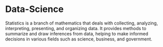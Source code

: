 # Data-Science
Statistics is a branch of mathematics that deals with collecting, analyzing, interpreting, presenting, and organizing data. It provides methods to summarize and draw inferences from data, helping to make informed decisions in various fields such as science, business, and government.

